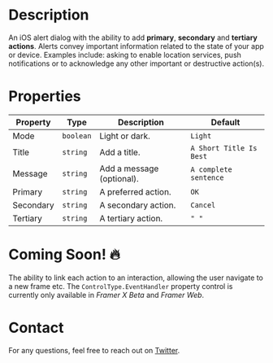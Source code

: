 # **Description**

An iOS alert dialog with the ability to add **primary**, **secondary** and **tertiary actions**. Alerts convey important information related to the state of your app or device. Examples include: asking to enable location services, push notifications or to acknowledge any other important or destructive action(s).

# **Properties**

|  Property     |  Type          |  Description              |  Default                  |
| ------------- | -------------- |  -----------------------  |  -----------------------  |
| Mode          | `boolean`      | Light or dark.            | `Light`                   |
| Title         | `string`       | Add a title.              | `A Short Title Is Best`   |
| Message       | `string`       | Add a message (optional). | `A complete sentence`     |
| Primary       | `string`       | A preferred action.       | `OK`                      |
| Secondary     | `string`       | A secondary action.       | `Cancel`                  |
| Tertiary      | `string`       | A tertiary action.        | `" "`                     |


# **Coming Soon!** 🔥
The ability to link each action to an interaction, allowing the user navigate to a new frame etc. The ```ControlType.EventHandler``` property control is currently only available in *Framer X Beta* and *Framer Web*.


# **Contact**
For any questions, feel free to reach out on [Twitter](https://twitter.com/rmarinac89 "Twitter").